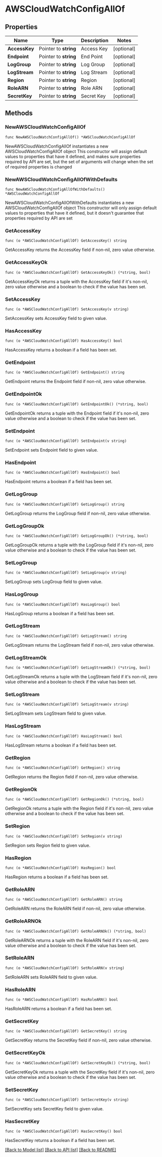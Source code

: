 # AWSCloudWatchConfigAllOf

## Properties

Name | Type | Description | Notes
------------ | ------------- | ------------- | -------------
**AccessKey** | Pointer to **string** | Access Key | [optional] 
**Endpoint** | Pointer to **string** | End Point | [optional] 
**LogGroup** | Pointer to **string** | Log Group | [optional] 
**LogStream** | Pointer to **string** | Log Stream | [optional] 
**Region** | Pointer to **string** | Region | [optional] 
**RoleARN** | Pointer to **string** | Role ARN | [optional] 
**SecretKey** | Pointer to **string** | Secret Key | [optional] 

## Methods

### NewAWSCloudWatchConfigAllOf

`func NewAWSCloudWatchConfigAllOf() *AWSCloudWatchConfigAllOf`

NewAWSCloudWatchConfigAllOf instantiates a new AWSCloudWatchConfigAllOf object
This constructor will assign default values to properties that have it defined,
and makes sure properties required by API are set, but the set of arguments
will change when the set of required properties is changed

### NewAWSCloudWatchConfigAllOfWithDefaults

`func NewAWSCloudWatchConfigAllOfWithDefaults() *AWSCloudWatchConfigAllOf`

NewAWSCloudWatchConfigAllOfWithDefaults instantiates a new AWSCloudWatchConfigAllOf object
This constructor will only assign default values to properties that have it defined,
but it doesn't guarantee that properties required by API are set

### GetAccessKey

`func (o *AWSCloudWatchConfigAllOf) GetAccessKey() string`

GetAccessKey returns the AccessKey field if non-nil, zero value otherwise.

### GetAccessKeyOk

`func (o *AWSCloudWatchConfigAllOf) GetAccessKeyOk() (*string, bool)`

GetAccessKeyOk returns a tuple with the AccessKey field if it's non-nil, zero value otherwise
and a boolean to check if the value has been set.

### SetAccessKey

`func (o *AWSCloudWatchConfigAllOf) SetAccessKey(v string)`

SetAccessKey sets AccessKey field to given value.

### HasAccessKey

`func (o *AWSCloudWatchConfigAllOf) HasAccessKey() bool`

HasAccessKey returns a boolean if a field has been set.

### GetEndpoint

`func (o *AWSCloudWatchConfigAllOf) GetEndpoint() string`

GetEndpoint returns the Endpoint field if non-nil, zero value otherwise.

### GetEndpointOk

`func (o *AWSCloudWatchConfigAllOf) GetEndpointOk() (*string, bool)`

GetEndpointOk returns a tuple with the Endpoint field if it's non-nil, zero value otherwise
and a boolean to check if the value has been set.

### SetEndpoint

`func (o *AWSCloudWatchConfigAllOf) SetEndpoint(v string)`

SetEndpoint sets Endpoint field to given value.

### HasEndpoint

`func (o *AWSCloudWatchConfigAllOf) HasEndpoint() bool`

HasEndpoint returns a boolean if a field has been set.

### GetLogGroup

`func (o *AWSCloudWatchConfigAllOf) GetLogGroup() string`

GetLogGroup returns the LogGroup field if non-nil, zero value otherwise.

### GetLogGroupOk

`func (o *AWSCloudWatchConfigAllOf) GetLogGroupOk() (*string, bool)`

GetLogGroupOk returns a tuple with the LogGroup field if it's non-nil, zero value otherwise
and a boolean to check if the value has been set.

### SetLogGroup

`func (o *AWSCloudWatchConfigAllOf) SetLogGroup(v string)`

SetLogGroup sets LogGroup field to given value.

### HasLogGroup

`func (o *AWSCloudWatchConfigAllOf) HasLogGroup() bool`

HasLogGroup returns a boolean if a field has been set.

### GetLogStream

`func (o *AWSCloudWatchConfigAllOf) GetLogStream() string`

GetLogStream returns the LogStream field if non-nil, zero value otherwise.

### GetLogStreamOk

`func (o *AWSCloudWatchConfigAllOf) GetLogStreamOk() (*string, bool)`

GetLogStreamOk returns a tuple with the LogStream field if it's non-nil, zero value otherwise
and a boolean to check if the value has been set.

### SetLogStream

`func (o *AWSCloudWatchConfigAllOf) SetLogStream(v string)`

SetLogStream sets LogStream field to given value.

### HasLogStream

`func (o *AWSCloudWatchConfigAllOf) HasLogStream() bool`

HasLogStream returns a boolean if a field has been set.

### GetRegion

`func (o *AWSCloudWatchConfigAllOf) GetRegion() string`

GetRegion returns the Region field if non-nil, zero value otherwise.

### GetRegionOk

`func (o *AWSCloudWatchConfigAllOf) GetRegionOk() (*string, bool)`

GetRegionOk returns a tuple with the Region field if it's non-nil, zero value otherwise
and a boolean to check if the value has been set.

### SetRegion

`func (o *AWSCloudWatchConfigAllOf) SetRegion(v string)`

SetRegion sets Region field to given value.

### HasRegion

`func (o *AWSCloudWatchConfigAllOf) HasRegion() bool`

HasRegion returns a boolean if a field has been set.

### GetRoleARN

`func (o *AWSCloudWatchConfigAllOf) GetRoleARN() string`

GetRoleARN returns the RoleARN field if non-nil, zero value otherwise.

### GetRoleARNOk

`func (o *AWSCloudWatchConfigAllOf) GetRoleARNOk() (*string, bool)`

GetRoleARNOk returns a tuple with the RoleARN field if it's non-nil, zero value otherwise
and a boolean to check if the value has been set.

### SetRoleARN

`func (o *AWSCloudWatchConfigAllOf) SetRoleARN(v string)`

SetRoleARN sets RoleARN field to given value.

### HasRoleARN

`func (o *AWSCloudWatchConfigAllOf) HasRoleARN() bool`

HasRoleARN returns a boolean if a field has been set.

### GetSecretKey

`func (o *AWSCloudWatchConfigAllOf) GetSecretKey() string`

GetSecretKey returns the SecretKey field if non-nil, zero value otherwise.

### GetSecretKeyOk

`func (o *AWSCloudWatchConfigAllOf) GetSecretKeyOk() (*string, bool)`

GetSecretKeyOk returns a tuple with the SecretKey field if it's non-nil, zero value otherwise
and a boolean to check if the value has been set.

### SetSecretKey

`func (o *AWSCloudWatchConfigAllOf) SetSecretKey(v string)`

SetSecretKey sets SecretKey field to given value.

### HasSecretKey

`func (o *AWSCloudWatchConfigAllOf) HasSecretKey() bool`

HasSecretKey returns a boolean if a field has been set.


[[Back to Model list]](../README.md#documentation-for-models) [[Back to API list]](../README.md#documentation-for-api-endpoints) [[Back to README]](../README.md)


